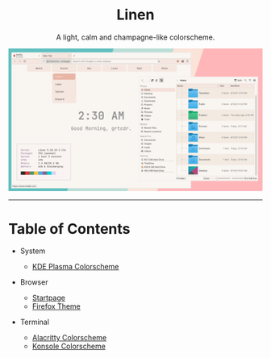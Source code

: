 <div align="center">
<h1>Linen</h1>

A light, calm and champagne-like colorscheme.

<img src="gallery/preview.png" alt="Preview of Linen" />

</div>

---

# Table of Contents

- System
  - [KDE Plasma Colorscheme](https://github.com/grtcdr/linen/tree/main/plasma)

- Browser
  - [Startpage](https://github.com/grtcdr/linen/tree/main/startpage)
  - [Firefox Theme](https://addons.mozilla.org/en-US/firefox/addon/linen-theme/)

- Terminal
  - [Alacritty Colorscheme](https://github.com/grtcdr/linen/tree/main/alacritty)
  - [Konsole Colorscheme](https://github.com/grtcdr/linen/tree/main/konsole)
